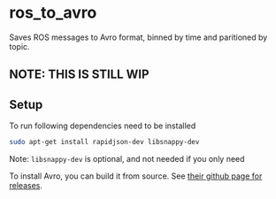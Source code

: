 # ros_to_avro
Saves ROS messages to Avro format, binned by time and paritioned by topic.

## NOTE: THIS IS STILL WIP

## Setup
To run following dependencies need to be installed
```sh
sudo apt-get install rapidjson-dev libsnappy-dev
```
Note: `libsnappy-dev` is optional, and not needed if you only need

To install Avro, you can build it from source. See [their github page for releases](https://github.com/apache/avro/releases/).
